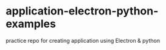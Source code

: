 # application-electron-python-examples
practice repo for creating application using Electron &amp; python
